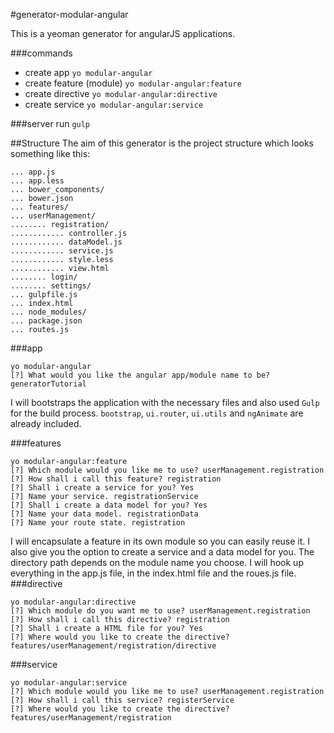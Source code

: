 #generator-modular-angular

This is a yeoman generator for angularJS applications.

###commands
* create app ```yo modular-angular```
* create feature (module) ```yo modular-angular:feature```
* create directive ```yo modular-angular:directive```
* create service ```yo modular-angular:service```

###server
run ```gulp```


##Structure
The aim of this generator is the project structure which looks something like this:
```
... app.js
... app.less
... bower_components/
... bower.json
... features/
... userManagement/
........ registration/
............ controller.js
............ dataModel.js
............ service.js
............ style.less
............ view.html
........ login/
........ settings/
... gulpfile.js
... index.html
... node_modules/
... package.json
... routes.js
```
###app
```
yo modular-angular
[?] What would you like the angular app/module name to be? generatorTutorial
```
I will bootstraps the application with the necessary files and also used ```Gulp``` for the build process.
```bootstrap```, ```ui.router```, ```ui.utils``` and ```ngAnimate``` are already included.

###features
```
yo modular-angular:feature
[?] Which module would you like me to use? userManagement.registration
[?] How shall i call this feature? registration
[?] Shall i create a service for you? Yes
[?] Name your service. registrationService
[?] Shall i create a data model for you? Yes
[?] Name your data model. registrationData
[?] Name your route state. registration
```
I will encapsulate a feature in its own module so you can easily reuse it. I also give you the option to create a service and a data model for you. The directory path depends on the module name you choose. I will hook up everything in the app.js file, in the index.html file and the roues.js file.
###directive
```
yo modular-angular:directive
[?] Which module do you want me to use? userManagement.registration
[?] How shall i call this directive? registration
[?] Shall i create a HTML file for you? Yes
[?] Where would you like to create the directive? features/userManagement/registration/directive
```

###service
```
yo modular-angular:service
[?] Which module would you like me to use? userManagement.registration
[?] How shall i call this service? registerService
[?] Where would you like to create the directive? features/userManagement/registration
```
